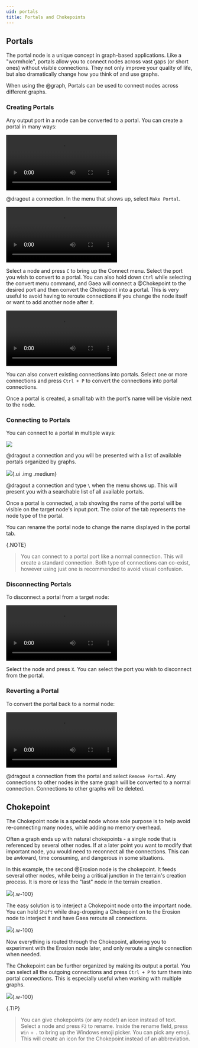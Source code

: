 ```yaml
---
uid: portals
title: Portals and Chokepoints
---
```


## Portals

The portal node is a unique concept in graph-based applications. Like a "wormhole", portals allow you to connect nodes across vast gaps (or short ones) without visible connections. They not only improve your quality of life, but also dramatically change how you think of and use graphs.

When using the @graph, Portals can be used to connect nodes across different graphs.

### Creating Portals
Any output port in a node can be converted to a portal. You can create a portal in many ways:

<video controls><source src="/mp4/cnv-portal-create.mp4" type="video/mp4"></video>

@dragout a connection. In the menu that shows up, select `Make Portal`.

<video controls><source src="/mp4/cnv-portal-create-c.mp4" type="video/mp4"></video>

Select a node and press `C` to bring up the Connect menu. Select the port you wish to convert to a portal. You can also hold down `Ctrl` while selecting the convert menu command, and Gaea will connect a @Chokepoint to the desired port and then convert the Chokepoint into a portal. This is very useful to avoid having to reroute connections if you change the node itself or want to add another node after it.

<video controls><source src="/mp4/cnv-portal-convert.mp4" type="video/mp4"></video>

You can also convert existing connections into portals. Select one or more connections and press `Ctrl + P` to convert the connections into portal connections.


Once a portal is created, a small tab with the port's name will be visible next to the node.


### Connecting to Portals

You can connect to a portal in multiple ways:

![](/images/ui/portal-menu.webp)

@dragout a connection and you will be presented with a list of available portals organized by graphs.

![](/images/ui/search-portals.webp){.ui .img .medium}

@dragout a connection and type `\` when the menu shows up. This will present you with a searchable list of all available portals.

Once a portal is connected, a tab showing the name of the portal will be visible on the target node's input port. The color of the tab represents the node type of the portal.

You can rename the portal node to change the name displayed in the portal tab.

{.NOTE}
> You can connect to a portal port like a normal connection. This will create a standard connection. Both type of connections can co-exist, however using just one is recommended to avoid visual confusion.


### Disconnecting Portals

To disconnect a portal from a target node:

<video controls><source src="/mp4/cnv-portal-disconnect.mp4" type="video/mp4"></video>

Select the node and press `X`. You can select the port you wish to disconnect from the portal.

### Reverting a Portal

To convert the portal back to a normal node:

<video controls><source src="/mp4/cnv-portal-remove.mp4" type="video/mp4"></video>

@dragout a connection from the portal and select `Remove Portal`. Any connections to other nodes in the same graph will be converted to a normal connection. Connections to other graphs will be deleted.

## Chokepoint

The Chokepoint node is a special node whose sole purpose is to help avoid re-connecting many nodes, while adding no memory overhead.

Often a graph ends up with natural chokepoints - a single node that is referenced by several other nodes. If at a later point you want to modify that important node, you would need to reconnect all the connections. This can be awkward, time consuming, and dangerous in some situations.

In this example, the second @Erosion node is the chokepoint. It feeds several other nodes, while being a critical junction in the terrain's creation process. It is more or less the "last" node in the terrain creation.

![](/images/ref/choke_1.webp){.w-100}

The easy solution is to interject a Chokepoint node onto the important node. You can hold `Shift` while drag-dropping a Chokepoint on to the Erosion node to interject it and have Gaea reroute all connections.


![](/images/ref/choke_2.webp){.w-100}

Now everything is routed through the Chokepoint, allowing you to experiment with the Erosion node later, and only reroute a single connection when needed.

The Chokepoint can be further organized by making its output a portal. You can select all the outgoing connections and press `Ctrl + P` to turn them into portal connections. This is especially useful when working with multiple graphs.

![](/images/ref/choke_3.webp){.w-100}

{.TIP}
> You can give chokepoints (or any node!) an icon instead of text. Select a node and press `F2` to rename. Inside the rename field, press `Win` + `.` to bring up the Windows emoji picker. You can pick any emoji. This will create an icon for the Chokepoint instead of an abbreviation. 